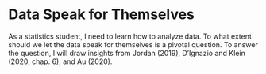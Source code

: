# Data Speak for Themselves
As a statistics student, I need to learn how to analyze data. To what extent should we let the data speak for themselves is a pivotal question. To answer the question, I will draw insights from Jordan (2019), D’Ignazio and Klein (2020, chap. 6), and Au (2020).
